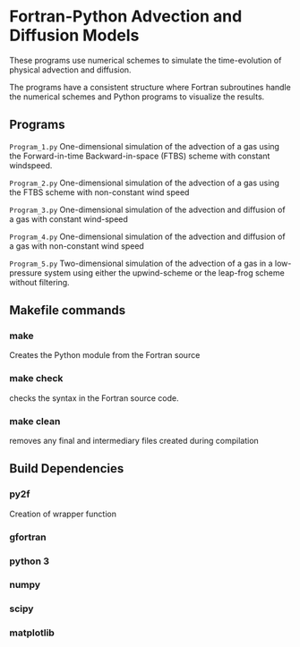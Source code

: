# Fortran-Python Advection and Diffusion Models
These programs use numerical schemes to simulate the time-evolution of physical
advection and diffusion.

The programs have a consistent structure where Fortran subroutines handle the
numerical schemes and Python programs to visualize the results.

## Programs
`Program_1.py`
One-dimensional simulation of the advection of a gas using the Forward-in-time
Backward-in-space (FTBS) scheme with constant windspeed.

`Program_2.py` One-dimensional simulation of the advection of a gas using the
FTBS scheme with non-constant wind speed

`Program_3.py` One-dimensional simulation of the advection and diffusion of a
gas with constant wind-speed

`Program_4.py` One-dimensional simulation of the advection and diffusion of a
gas with non-constant wind speed

`Program_5.py` Two-dimensional simulation of the advection of a gas in a
low-pressure system using either the upwind-scheme or the leap-frog scheme
without filtering.

## Makefile commands
### make 
Creates the Python module from the Fortran source 
### make check
checks the syntax in the Fortran source code.
### make clean
removes any final and intermediary files created during compilation

## Build Dependencies
### py2f
Creation of wrapper function 
### gfortran 
### python 3
### numpy
### scipy
### matplotlib
